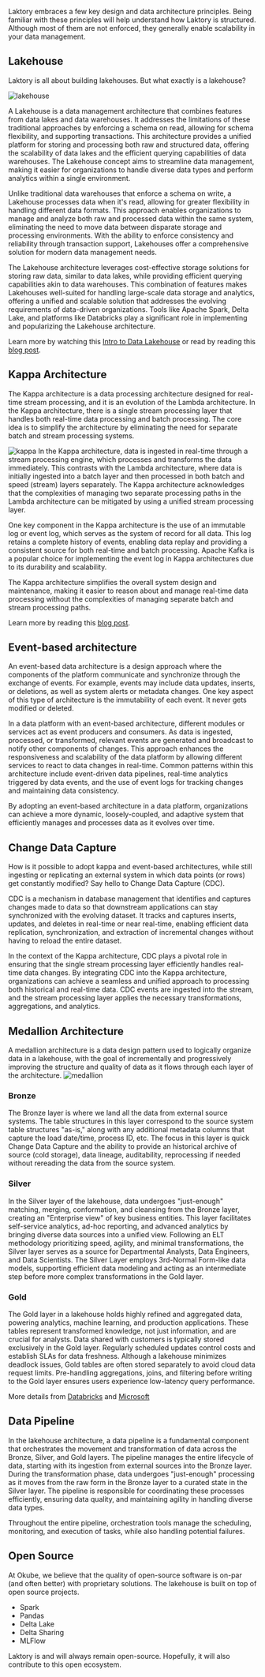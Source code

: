 Laktory embraces a few key design and data architecture principles.
Being familiar with these principles will help understand how Laktory is structured. 
Although most of them are not enforced, they generally enable scalability in your data management. 

## Lakehouse
Laktory is all about building lakehouses. But what exactly is a lakehouse?

![lakehouse](../images/lakehouse.png)

A Lakehouse is a data management architecture that combines features from data lakes and data warehouses. It addresses the limitations of these traditional approaches by enforcing a schema on read, allowing for schema flexibility, and supporting transactions. This architecture provides a unified platform for storing and processing both raw and structured data, offering the scalability of data lakes and the efficient querying capabilities of data warehouses. The Lakehouse concept aims to streamline data management, making it easier for organizations to handle diverse data types and perform analytics within a single environment.

Unlike traditional data warehouses that enforce a schema on write, a Lakehouse processes data when it's read, allowing for greater flexibility in handling different data formats. This approach enables organizations to manage and analyze both raw and processed data within the same system, eliminating the need to move data between disparate storage and processing environments. With the ability to enforce consistency and reliability through transaction support, Lakehouses offer a comprehensive solution for modern data management needs.

The Lakehouse architecture leverages cost-effective storage solutions for storing raw data, similar to data lakes, while providing efficient querying capabilities akin to data warehouses. This combination of features makes Lakehouses well-suited for handling large-scale data storage and analytics, offering a unified and scalable solution that addresses the evolving requirements of data-driven organizations. Tools like Apache Spark, Delta Lake, and platforms like Databricks play a significant role in implementing and popularizing the Lakehouse architecture.

Learn more by watching this [Intro to Data Lakehouse](https://www.youtube.com/watch?v=myLiFw9AUKY) or read by reading this [blog post](https://www.databricks.com/blog/2020/01/30/what-is-a-data-lakehouse.html). 

## Kappa Architecture
The Kappa architecture is a data processing architecture designed for real-time stream processing, and it is an evolution of the Lambda architecture. 
In the Kappa architecture, there is a single stream processing layer that handles both real-time data processing and batch processing. 
The core idea is to simplify the architecture by eliminating the need for separate batch and stream processing systems.

![kappa](../images/kappa.png)
In the Kappa architecture, data is ingested in real-time through a stream processing engine, which processes and transforms the data immediately. This contrasts with the Lambda architecture, where data is initially ingested into a batch layer and then processed in both batch and speed (stream) layers separately. The Kappa architecture acknowledges that the complexities of managing two separate processing paths in the Lambda architecture can be mitigated by using a unified stream processing layer.

One key component in the Kappa architecture is the use of an immutable log or event log, which serves as the system of record for all data. This log retains a complete history of events, enabling data replay and providing a consistent source for both real-time and batch processing. Apache Kafka is a popular choice for implementing the event log in Kappa architectures due to its durability and scalability.

The Kappa architecture simplifies the overall system design and maintenance, making it easier to reason about and manage real-time data processing without the complexities of managing separate batch and stream processing paths.

Learn more by reading this [blog post](https://pradeepl.com/blog/kappa-architecture/).

## Event-based architecture
An event-based data architecture is a design approach where the components of the platform communicate and synchronize through the exchange of events. 
For example, events may include data updates, inserts, or deletions, as well as system alerts or metadata changes. One key aspect of this type of architecture is the immutability of each event. It never gets modified or deleted. 

In a data platform with an event-based architecture, different modules or services act as event producers and consumers.
As data is ingested, processed, or transformed, relevant events are generated and broadcast to notify other components of changes.
This approach enhances the responsiveness and scalability of the data platform by allowing different services to react to data changes in real-time. 
Common patterns within this architecture include event-driven data pipelines, real-time analytics triggered by data events, and the use of event logs for tracking changes and maintaining data consistency.

By adopting an event-based architecture in a data platform, organizations can achieve a more dynamic, loosely-coupled, and adaptive system that efficiently manages and processes data as it evolves over time.

## Change Data Capture
How is it possible to adopt kappa and event-based architectures, while still ingesting or replicating an external system in which data points (or rows) get constantly modified? Say hello to Change Data Capture (CDC).

CDC is a mechanism in database management that identifies and captures changes made to data so that downstream applications can stay synchronized with the evolving dataset. 
It tracks and captures inserts, updates, and deletes in real-time or near real-time, enabling efficient data replication, synchronization, and extraction of incremental changes without having to reload the entire dataset.

In the context of the Kappa architecture, CDC plays a pivotal role in ensuring that the single stream processing layer efficiently handles real-time data changes. 
By integrating CDC into the Kappa architecture, organizations can achieve a seamless and unified approach to processing both historical and real-time data. 
CDC events are ingested into the stream, and the stream processing layer applies the necessary transformations, aggregations, and analytics.


## Medallion Architecture
A medallion architecture is a data design pattern used to logically organize data in a lakehouse, with the goal of incrementally and progressively improving the structure and quality of data as it flows through each layer of the architecture.
![medallion](../images/medallion.png)

### Bronze
The Bronze layer is where we land all the data from external source systems.
The table structures in this layer correspond to the source system table structures "as-is," along with any additional metadata columns that capture the load date/time, process ID, etc. 
The focus in this layer is quick Change Data Capture and the ability to provide an historical archive of source (cold storage), data lineage, auditability, reprocessing if needed without rereading the data from the source system.

### Silver
In the Silver layer of the lakehouse, data undergoes "just-enough" matching, merging, conformation, and cleansing from the Bronze layer, creating an "Enterprise view" of key business entities. 
This layer facilitates self-service analytics, ad-hoc reporting, and advanced analytics by bringing diverse data sources into a unified view. 
Following an ELT methodology prioritizing speed, agility, and minimal transformations, the Silver layer serves as a source for Departmental Analysts, Data Engineers, and Data Scientists. 
The Silver Layer employs 3rd-Normal Form-like data models, supporting efficient data modeling and acting as an intermediate step before more complex transformations in the Gold layer.

### Gold
The Gold layer in a lakehouse holds highly refined and aggregated data, powering analytics, machine learning, and production applications. 
These tables represent transformed knowledge, not just information, and are crucial for analysts.
Data shared with customers is typically stored exclusively in the Gold layer.
Regularly scheduled updates control costs and establish SLAs for data freshness. 
Although a lakehouse minimizes deadlock issues, Gold tables are often stored separately to avoid cloud data request limits.
Pre-handling aggregations, joins, and filtering before writing to the Gold layer ensures users experience low-latency query performance.

More details from [Databricks](https://www.databricks.com/glossary/medallion-architecture) and [Microsoft](https://learn.microsoft.com/en-us/azure/databricks/lakehouse/medallion) 

## Data Pipeline
In the lakehouse architecture, a data pipeline is a fundamental component that orchestrates the movement and transformation of data across the Bronze, Silver, and Gold layers.
The pipeline manages the entire lifecycle of data, starting with its ingestion from external sources into the Bronze layer. 
During the transformation phase, data undergoes "just-enough" processing as it moves from the raw form in the Bronze layer to a curated state in the Silver layer.
The pipeline is responsible for coordinating these processes efficiently, ensuring data quality, and maintaining agility in handling diverse data types.

Throughout the entire pipeline, orchestration tools manage the scheduling, monitoring, and execution of tasks, while also handling potential failures.


## Open Source
At Okube, we believe that the quality of open-source software is on-par (and often better) with proprietary solutions.
The lakehouse is built on top of open source projects.

* Spark
* Pandas
* Delta Lake
* Delta Sharing
* MLFlow

Laktory is and will always remain open-source. Hopefully, it will also contribute to this open ecosystem.